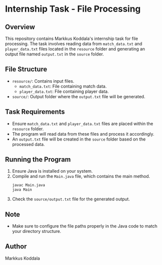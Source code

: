# Internship Task - File Processing

## Overview
This repository contains Markkus Koddala's internship task for file processing. The task involves reading data from `match_data.txt` and `player_data.txt` files located in the `resource` folder and generating an output file named `output.txt` in the `source` folder.

## File Structure
- `resource/`: Contains input files.
  - `match_data.txt`: File containing match data.
  - `player_data.txt`: File containing player data.
- `source/`: Output folder where the `output.txt` file will be generated.

## Task Requirements
- Ensure `match_data.txt` and `player_data.txt` files are placed within the `resource` folder.
- The program will read data from these files and process it accordingly.
- An `output.txt` file will be created in the `source` folder based on the processed data.

## Running the Program
1. Ensure Java is installed on your system.
2. Compile and run the `Main.java` file, which contains the main method.
    ```bash
    javac Main.java
    java Main
    ```
3. Check the `source/output.txt` file for the generated output.

## Note
- Make sure to configure the file paths properly in the Java code to match your directory structure.

## Author
Markkus Koddala
